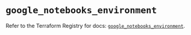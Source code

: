 # `google_notebooks_environment`

Refer to the Terraform Registry for docs: [`google_notebooks_environment`](https://registry.terraform.io/providers/hashicorp/google-beta/6.36.0/docs/resources/google_notebooks_environment).
